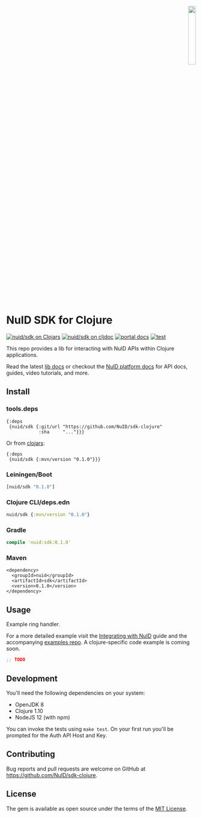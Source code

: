 <p align="right"><a href="https://nuid.io"><img src="https://nuid.io/svg/logo.svg" width="20%"></a></p>

# NuID SDK for Clojure

[![nuid/sdk on Clojars](https://img.shields.io/clojars/v/nuid/sdk.svg)](https://clojars.org/nuid/sdk)
[![nuid/sdk on cljdoc](https://cljdoc.org/badge/nuid/sdk)](https://cljdoc.org/d/nuid/sdk/CURRENT)
[![portal docs](https://img.shields.io/badge/docs-platform-purple?logo=read-the-docs)](https://portal.nuid.io/docs)
[![test](https://github.com/NuID/sdk-clojure/actions/workflows/test.yml/badge.svg)](https://github.com/NuID/sdk-clojure/actions/workflows/test.yml)

This repo provides a lib for interacting with NuID APIs within Clojure
applications.

Read the latest [lib
docs](https://cljdoc.org/d/nuid/sdk/CURRENT) or
checkout the [NuID platform docs](https://portal.nuid.io/docs) for API docs,
guides, video tutorials, and more.

## Install

### tools.deps

```edn
{:deps
 {nuid/sdk {:git/url "https://github.com/NuID/sdk-clojure"
            :sha     "..."}}}
```

Or from [clojars](https://clojars.org/nuid/sdk):

```edn
{:deps
 {nuid/sdk {:mvn/version "0.1.0"}}}
```

### Leiningen/Boot

``` clojure
[nuid/sdk "0.1.0"]
```

### Clojure CLI/deps.edn

``` clojure
nuid/sdk {:mvn/version "0.1.0"}
```

### Gradle

``` clojure
compile 'nuid:sdk:0.1.0'
```

### Maven

``` maven-pom
<dependency>
  <groupId>nuid</groupId>
  <artifactId>sdk</artifactId>
  <version>0.1.0</version>
</dependency>
```

## Usage

Example ring handler.

For a more detailed example visit the [Integrating with
NuID](https://portal.nuid.io/docs/guides/integrating-with-nuid) guide and the
accompanying [examples repo](https://github.com/NuID/examples).
A clojure-specific code example is coming soon.


```clojure
;; TODO
```

## Development

You'll need the following dependencies on your system:

+ OpenJDK 8
+ Clojure 1.10
+ NodeJS 12 (with npm)

You can invoke the tests using `make test`. On your first run you'll be prompted
for the Auth API Host and Key.

## Contributing

Bug reports and pull requests are welcome on GitHub at https://github.com/NuID/sdk-clojure.

## License

The gem is available as open source under the terms of the [MIT License](https://opensource.org/licenses/MIT).
